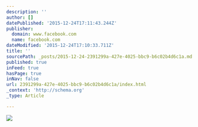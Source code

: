 ```yaml
---
description: ''
author: []
datePublished: '2015-12-24T17:11:43.244Z'
publisher:
  domain: www.facebook.com
  name: facebook.com
dateModified: '2015-12-24T17:10:33.711Z'
title: ''
sourcePath: _posts/2015-12-24-2391299a-427e-4025-bbc9-b6c02b4d6c1a.md
published: true
inFeed: true
hasPage: true
inNav: false
url: 2391299a-427e-4025-bbc9-b6c02b4d6c1a/index.html
_context: 'http://schema.org'
_type: Article

---
```

![](https://scontent-ord1-1.xx.fbcdn.net/hphotos-xfp1/v/t1.0-9/11988737_10155991050295542_2043885400909071486_n.jpg?oh=68a376e93080ad15d0eca8d818fa0f1e&oe=56D6D134)